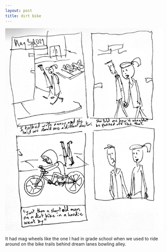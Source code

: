 ```yaml
---
layout: post
title: dirt bike
---
```

![dirt bike](/public/images/may-3-2017-comic.png)

It had mag wheels like the one I had in grade school when we used to ride around on the bike trails behind dream lanes bowling alley.